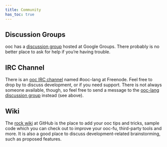 ```yaml
---
title: Community
has_toc: true
---
```


## Discussion Groups

ooc has a [discussion group][group] hosted at Google Groups. There probably is
no better place to ask for help if you’re having trouble.

[group]: https://groups.google.com/group/ooc-lang

## IRC Channel

There is an [ooc IRC channel][irc] named #ooc-lang at Freenode. Feel free to
drop by to discuss development, or if you need support. There is not always
someone available, though, so feel free to send a message to the [ooc-lang
discussion group][group] instead (see above).

[irc]: irc://chat.freenode.net/#ooc-lang

## Wiki

The [rock wiki][wiki] at GitHub is the place to add your ooc tips and tricks,
sample code which you can check out to improve your ooc-fu, third-party tools
and more. It is also a good place to discuss development-related brainstorming,
such as proposed features.

[wiki]: https://github.com/nddrylliog/rock/wiki
